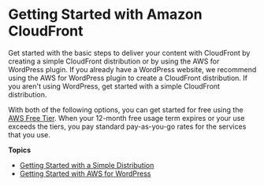 # Getting Started with Amazon CloudFront<a name="GettingStarted"></a>

Get started with the basic steps to deliver your content with CloudFront by creating a simple CloudFront distribution or by using the AWS for WordPress plugin\. If you already have a WordPress website, we recommend using the AWS for WordPress plugin to create a CloudFront distribution\. If you aren't using WordPress, get started with a simple CloudFront distribution\.

With both of the following options, you can get started for free using the [AWS Free Tier](https://aws.amazon.com/free/)\. When your 12\-month free usage term expires or your use exceeds the tiers, you pay standard pay\-as\-you\-go rates for the services that you use\.

**Topics**
+ [Getting Started with a Simple Distribution](GettingStarted.SimpleDistribution.md)
+ [Getting Started with AWS for WordPress](WordPressPlugIn.md)